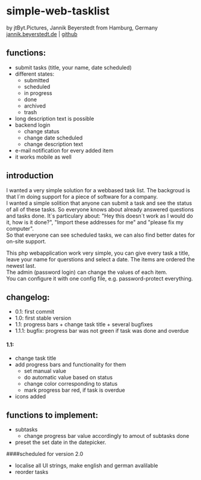 # simple-web-tasklist
by jtByt.Pictures, Jannik Beyerstedt from Hamburg, Germany  
[jannik.beyerstedt.de](http://jannik.beyerstedt.de) | [github](https://github.com/jtByt-Pictures)  

## functions:
- submit tasks (title, your name, date scheduled)
- different states:
	- submitted
	- scheduled
	- in progress
	- done
	- archived
	- trash
- long description text is possible
- backend login
	- change status
	- change date scheduled
	- change description text
- e-mail notification for every added item
- it works mobile as well

## introduction
I wanted a very simple solution for a webbased task list. The backgroud is that I´m doing support for a piece of software for a company.  
I wanted a simple solition that anyone can submit a task and see the status of all of these tasks. So everyone knows about already answered questions and tasks done. It´s particulary about: "Hey this doesn´t work as I would do it, how is it done?", "Import these addresses for me" and "please fix my computer".  
So that everyone can see scheduled tasks, we can also find better dates for on-site support. 

This php webapplication work very simple, you can give every task a title, leave your name for querstions and select a date. The items are ordered the newest last.  
The admin (password login) can change the values of each item.  
You can configure it with one config file, e.g. password-protect everything.


## changelog:
- 0.1: first commit
- 1.0: first stable version
- 1.1: progress bars + change task title + several bugfixes
- 1.1.1: bugfix: progress bar was not green if task was done and overdue

#### 1.1:
- change task title
- add progress bars and functionality for them
  - set manual value
  - do automatic value based on status
  - change color corresponding to status
  - mark progress bar red, if task is overdue
- icons added

## functions to implement:
- subtasks
  - change progress bar value accordingly to amout of subtasks done
- preset the set date in the datepicker.


####scheduled for version 2.0
- localise all UI strings, make english and german avalilable
- reorder tasks